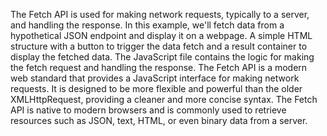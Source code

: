 The Fetch API is used for making network requests, typically to a server, and handling the response. In this example, we'll fetch data from a hypothetical JSON endpoint and display it on a webpage.
A simple HTML structure with a button to trigger the data fetch and a result container to display the fetched data. The JavaScript file contains the logic for making the fetch request and handling the response.
The Fetch API is a modern web standard that provides a JavaScript interface for making network requests. It is designed to be more flexible and powerful than the older XMLHttpRequest, providing a cleaner and more concise syntax. The Fetch API is native to modern browsers and is commonly used to retrieve resources such as JSON, text, HTML, or even binary data from a server.
